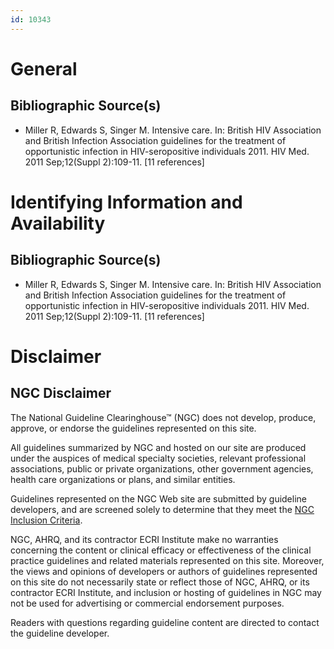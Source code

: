```yaml
---
id: 10343
---
```


# General

## Bibliographic Source(s)

- Miller R, Edwards S, Singer M. Intensive care. In: British HIV Association and British Infection Association guidelines for the treatment of opportunistic infection in HIV-seropositive individuals 2011. HIV Med. 2011 Sep;12(Suppl 2):109-11. [11 references]

# Identifying Information and Availability

## Bibliographic Source(s)

- Miller R, Edwards S, Singer M. Intensive care. In: British HIV Association and British Infection Association guidelines for the treatment of opportunistic infection in HIV-seropositive individuals 2011. HIV Med. 2011 Sep;12(Suppl 2):109-11. [11 references]

# Disclaimer

## NGC Disclaimer

The National Guideline Clearinghouse™ (NGC) does not develop, produce, approve, or endorse the guidelines represented on this site.

All guidelines summarized by NGC and hosted on our site are produced under the auspices of medical specialty societies, relevant professional associations, public or private organizations, other government agencies, health care organizations or plans, and similar entities.

Guidelines represented on the NGC Web site are submitted by guideline developers, and are screened solely to determine that they meet the [NGC Inclusion Criteria](/help-and-about/summaries/inclusion-criteria).

NGC, AHRQ, and its contractor ECRI Institute make no warranties concerning the content or clinical efficacy or effectiveness of the clinical practice guidelines and related materials represented on this site. Moreover, the views and opinions of developers or authors of guidelines represented on this site do not necessarily state or reflect those of NGC, AHRQ, or its contractor ECRI Institute, and inclusion or hosting of guidelines in NGC may not be used for advertising or commercial endorsement purposes.

Readers with questions regarding guideline content are directed to contact the guideline developer.

